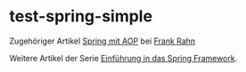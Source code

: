 test-spring-simple
==================

Zugehöriger Artikel [Spring mit AOP](https://www.frank-rahn.de/spring-mit-aop/?utm_source=github&utm_medium=readme&utm_campaign=test-spring-simple&utm_content=top "Spring mit AOP bei Frank W. Rahn") bei [Frank Rahn](https://www.frank-rahn.de/?utm_source=github&utm_medium=readme&utm_campaign=test-spring-simple&utm_content=top "Homepage von Frank Rahn")

Weitere Artikel der Serie [Einführung in das Spring Framework](https://www.frank-rahn.de/einfuehrung-spring-framework/?utm_source=github&utm_medium=readme&utm_campaign=test-spring-simple&utm_content=top "Einführung in das Spring Framework bei Frank Rahn").
